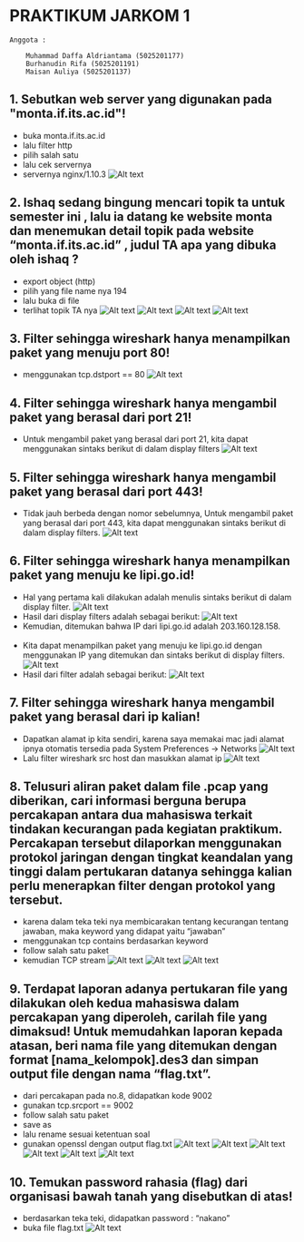 # PRAKTIKUM JARKOM 1
```
Anggota :

	Muhammad Daffa Aldriantama (5025201177)
	Burhanudin Rifa (5025201191)
	Maisan Auliya (5025201137)

```
## 1.  Sebutkan web server yang digunakan pada "monta.if.its.ac.id"! 
* buka monta.if.its.ac.id
* lalu filter http
* pilih salah satu
* lalu cek servernya
* servernya nginx/1.10.3
![Alt text](/image/Jarkom1-1.png)
## 2. Ishaq sedang bingung mencari topik ta untuk semester ini , lalu ia datang ke website monta dan menemukan detail topik pada website “monta.if.its.ac.id” , judul TA apa yang dibuka oleh ishaq ?
* export object (http)
* pilih yang file name nya 194
* lalu buka di file
* terlihat topik TA nya
![Alt text](/image/Jarkom1-2.png)
![Alt text](/image/Jarkom1-2a.png)
![Alt text](/image/Jarkom1-2b.png)
![Alt text](/image/Jarkom1-2c.png)
## 3. Filter sehingga wireshark hanya menampilkan paket yang menuju port 80! 
* menggunakan tcp.dstport == 80
![Alt text](/image/Jarkom1-3.png)
## 4. Filter sehingga wireshark hanya mengambil paket yang berasal dari port 21!
* Untuk mengambil paket yang berasal dari port 21, kita dapat menggunakan sintaks berikut di dalam display filters
![Alt text](/image/Jarkom1-4.png)
## 5. Filter sehingga wireshark hanya mengambil paket yang berasal dari port 443!
* Tidak jauh berbeda dengan nomor sebelumnya, Untuk mengambil paket yang berasal dari port 443, kita dapat menggunakan sintaks berikut di dalam display filters.
![Alt text](/image/Jarkom1-5.png)
## 6. Filter sehingga wireshark hanya menampilkan paket yang menuju ke lipi.go.id!
* Hal yang pertama kali dilakukan adalah menulis sintaks berikut di dalam display filter.
![Alt text](/image/Jarkom1-6.png)
* Hasil dari display filters adalah sebagai berikut:
![Alt text](/image/Jarkom1-6a.png)
* Kemudian, ditemukan bahwa IP dari lipi.go.id adalah 203.160.128.158. 
<br></br>
* Kita dapat menampilkan paket yang menuju ke lipi.go.id dengan menggunakan IP yang ditemukan dan sintaks berikut di display filters. 
![Alt text](/image/Jarkom1-6b.png)
* Hasil dari filter adalah sebagai berikut:
![Alt text](/image/Jarkom1-6c.png)
## 7. Filter sehingga wireshark hanya mengambil paket yang berasal dari ip kalian!
* Dapatkan alamat ip kita sendiri, karena saya memakai mac jadi alamat ipnya otomatis tersedia pada System Preferences -> Networks
![Alt text](/image/Jarkom1-7.png)
* Lalu filter wireshark src host dan masukkan alamat ip
![Alt text](/image/Jarkom1-7a.png)
## 8. Telusuri aliran paket dalam file .pcap yang diberikan, cari informasi berguna berupa percakapan antara dua mahasiswa terkait tindakan kecurangan pada kegiatan praktikum. Percakapan tersebut dilaporkan menggunakan protokol jaringan dengan tingkat keandalan yang tinggi dalam pertukaran datanya sehingga kalian perlu menerapkan filter dengan protokol yang tersebut.
* karena dalam teka teki nya membicarakan tentang kecurangan tentang jawaban, maka keyword yang didapat yaitu “jawaban”
* menggunakan tcp contains berdasarkan keyword
* follow salah satu paket
* kemudian TCP stream
![Alt text](/image/Jarkom1-8.png)
![Alt text](/image/Jarkom1-8a.png)
![Alt text](/image/Jarkom1-8b.png)
## 9. Terdapat laporan adanya pertukaran file yang dilakukan oleh kedua mahasiswa dalam percakapan yang diperoleh, carilah file yang dimaksud! Untuk memudahkan laporan kepada atasan, beri nama file yang ditemukan dengan format [nama_kelompok].des3 dan simpan output file dengan nama “flag.txt”.
* dari percakapan pada no.8, didapatkan kode 9002
* gunakan tcp.srcport == 9002
* follow salah satu paket
* save as
* lalu rename sesuai ketentuan soal
* gunakan openssl dengan output flag.txt
![Alt text](/image/Jarkom1-9.png)
![Alt text](/image/Jarkom1-9a.png)
![Alt text](/image/Jarkom1-9b.png)
![Alt text](/image/Jarkom1-9c.png)
![Alt text](/image/Jarkom1-9d.png)
![Alt text](/image/Jarkom1-9e.png)
## 10. Temukan password rahasia (flag) dari organisasi bawah tanah yang disebutkan di atas!
* berdasarkan teka teki, didapatkan password : “nakano”
* buka file flag.txt
![Alt text](/image/Jarkom1-10.png)
